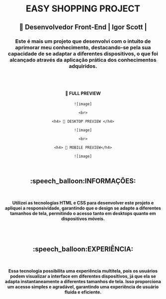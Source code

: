 <h1 align="center">EASY SHOPPING PROJECT</h1>

<div align="center">
<h2>🚀 Desenvolvedor Front-End | Igor Scott |</h2> 

<h3>Este é mais um projeto que desenvolvi com o intuito de aprimorar meu conhecimento, destacando-se pela sua capacidade de se adaptar a diferentes dispositivos, o que foi alcançado através da aplicação prática dos conhecimentos adquiridos.</h3>
</div>
<br>
<br>
<div align="center">
    <h4> 🚀 FULL PREVIEW </h4>

    ![image]

    <br>

    <h4> 🚀 DESKTOP PREVIEW </h4>

    ![image]

    <br>

    <h4> 🚀 MOBILE PREVIEW</h4>

    ![image]
</div>
<br>
<div align="center">
    <h2>:speech_balloon:INFORMAÇÕES:</h2>
    <br>
    <p> <b> Utilizei as tecnologias <strong>HTML</strong> e <strong>CSS</strong> para desenvolver este projeto e apliquei a <strong>responsividade</strong>, garantindo que o design se adapte a diferentes tamanhos de tela, permitindo o acesso tanto em desktops quanto em dispositivos móveis. </p>
    <br>
    <br>
    <h2>:speech_balloon:EXPERIÊNCIA:</h2>
    <br> 
    <p> Essa tecnologia possibilita uma experiência multitela, pois os usuários podem visualizar a interface em diferentes dispositivos, já que ela se adapta instantaneamente a diferentes tamanhos de tela. Isso proporciona um acesso simples e agradável, garantindo uma experiência de usuário fluida e eficiente. </p>
</div>
